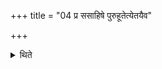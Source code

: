 +++
title = "04 प्र ससाहिषे पुरुहूतेत्येतयैव"

+++

<details><summary>थिते</summary>

प्र ससाहिषे पुरुहूतेत्येतयैव दक्षिणतो ब्रह्मान्वेति ४
</details>
